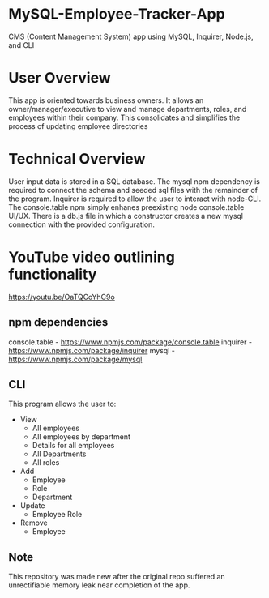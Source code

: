 # MySQL-Employee-Tracker-App
CMS (Content Management System) app using MySQL, Inquirer, Node.js, and CLI

# User Overview
This app is oriented towards business owners. It allows an owner/manager/executive to view and manage departments, roles, and employees within their company. This consolidates and simplifies the process of updating employee directories

# Technical Overview

User input data is stored in a SQL database. The mysql npm dependency is required to connect the schema and seeded sql files with the remainder of the program. Inquirer is required to allow the user to interact with node-CLI. The console.table npm simply enhanes preexisting node console.table UI/UX. There is a db.js file in which a constructor creates a new mysql connection with the provided configuration.    

# YouTube video outlining functionality

https://youtu.be/OaTQCoYhC9o

## npm dependencies
console.table - https://www.npmjs.com/package/console.table
inquirer - https://www.npmjs.com/package/inquirer
mysql - https://www.npmjs.com/package/mysql

## CLI

This program allows the user to:
- View 
    - All employees
    - All employees by department
    - Details for all employees
    - All Departments
    - All roles
- Add
    - Employee
    - Role
    - Department
- Update
    - Employee Role
- Remove
    - Employee


## Note

This repository was made new after the original repo suffered an unrectifiable memory leak near completion of the app.  